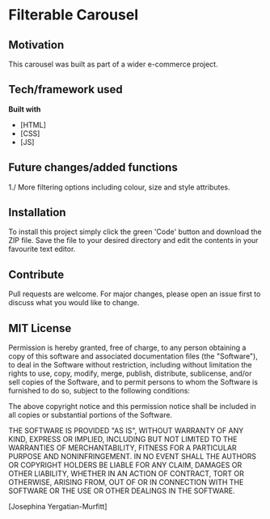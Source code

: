 # Filterable Carousel

## Motivation
This carousel was built as part of a wider e-commerce project.

## Tech/framework used
<b>Built with</b>
- [HTML]
- [CSS]
- [JS]

## Future changes/added functions
1./ More filtering options including colour, size and style attributes.

## Installation
To install this project simply click the green 'Code' button and download the ZIP file. Save the file to your desired directory and edit the contents in your favourite text editor.

## Contribute
Pull requests are welcome. For major changes, please open an issue first to discuss what you would like to change.

## MIT License
Permission is hereby granted, free of charge, to any person obtaining a copy
of this software and associated documentation files (the "Software"), to deal
in the Software without restriction, including without limitation the rights
to use, copy, modify, merge, publish, distribute, sublicense, and/or sell
copies of the Software, and to permit persons to whom the Software is
furnished to do so, subject to the following conditions:

The above copyright notice and this permission notice shall be included in all
copies or substantial portions of the Software.

THE SOFTWARE IS PROVIDED "AS IS", WITHOUT WARRANTY OF ANY KIND, EXPRESS OR
IMPLIED, INCLUDING BUT NOT LIMITED TO THE WARRANTIES OF MERCHANTABILITY,
FITNESS FOR A PARTICULAR PURPOSE AND NONINFRINGEMENT. IN NO EVENT SHALL THE
AUTHORS OR COPYRIGHT HOLDERS BE LIABLE FOR ANY CLAIM, DAMAGES OR OTHER
LIABILITY, WHETHER IN AN ACTION OF CONTRACT, TORT OR OTHERWISE, ARISING FROM,
OUT OF OR IN CONNECTION WITH THE SOFTWARE OR THE USE OR OTHER DEALINGS IN THE
SOFTWARE.

[Josephina Yergatian-Murfitt]
